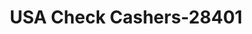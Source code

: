 ---
f_zip-code: 24541
f_state-code: VA
title: USA Check Cashers-28401
f_phone: 434-799-5444
f_city-only: Danville
f_address: 3228 Riverside Drive Danville
f_location-unique-id: '28401'
slug: usa-check-cashers-28401
updated-on: '2024-05-30T13:46:58.046Z'
created-on: '2024-05-30T13:36:59.803Z'
published-on: '2024-05-30T13:54:32.469Z'
f_city-state: cms/city/danville-va.md
f_company: cms/company/usa-check-cashers.md
f_state: cms/state/virginia.md
layout: '[payday-loan].html'
tags: payday-loan
---
